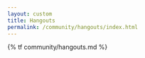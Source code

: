 ```yaml
---
layout: custom
title: Hangouts
permalink: /community/hangouts/index.html
---
```

{% tf community/hangouts.md %}